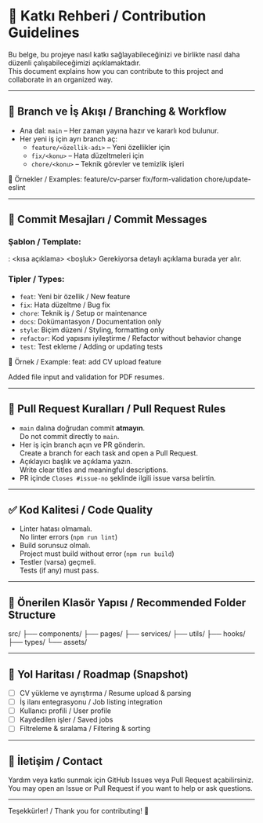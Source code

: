 # 🤝 Katkı Rehberi / Contribution Guidelines

Bu belge, bu projeye nasıl katkı sağlayabileceğinizi ve birlikte nasıl daha düzenli çalışabileceğimizi açıklamaktadır.  
This document explains how you can contribute to this project and collaborate in an organized way.

---

## 📌 Branch ve İş Akışı / Branching & Workflow

- Ana dal: `main` – Her zaman yayına hazır ve kararlı kod bulunur.  
- Her yeni iş için ayrı branch aç:
  - `feature/<özellik-adı>` – Yeni özellikler için  
  - `fix/<konu>` – Hata düzeltmeleri için  
  - `chore/<konu>` – Teknik görevler ve temizlik işleri

📌 Örnekler / Examples:
feature/cv-parser
fix/form-validation
chore/update-eslint

---

## 📝 Commit Mesajları / Commit Messages

### Şablon / Template:

<tip>: <kısa açıklama>
<boşluk>
Gerekiyorsa detaylı açıklama burada yer alır.


### Tipler / Types:
- `feat`: Yeni bir özellik / New feature
- `fix`: Hata düzeltme / Bug fix
- `chore`: Teknik iş / Setup or maintenance
- `docs`: Dokümantasyon / Documentation only
- `style`: Biçim düzeni / Styling, formatting only
- `refactor`: Kod yapısını iyileştirme / Refactor without behavior change
- `test`: Test ekleme / Adding or updating tests

📌 Örnek / Example:
feat: add CV upload feature

Added file input and validation for PDF resumes.


---

## 🔀 Pull Request Kuralları / Pull Request Rules

- `main` dalına doğrudan commit **atmayın**.  
  Do not commit directly to `main`.
- Her iş için branch açın ve PR gönderin.  
  Create a branch for each task and open a Pull Request.
- Açıklayıcı başlık ve açıklama yazın.  
  Write clear titles and meaningful descriptions.
- PR içinde `Closes #issue-no` şeklinde ilgili issue varsa belirtin.

---

## ✅ Kod Kalitesi / Code Quality

- Linter hatası olmamalı.  
  No linter errors (`npm run lint`)
- Build sorunsuz olmalı.  
  Project must build without error (`npm run build`)
- Testler (varsa) geçmeli.  
  Tests (if any) must pass.

---

## 📂 Önerilen Klasör Yapısı / Recommended Folder Structure

src/
├── components/
├── pages/
├── services/
├── utils/
├── hooks/
├── types/
└── assets/


---

## 🧭 Yol Haritası / Roadmap (Snapshot)

- [ ] CV yükleme ve ayrıştırma / Resume upload & parsing
- [ ] İş ilanı entegrasyonu / Job listing integration
- [ ] Kullanıcı profili / User profile
- [ ] Kaydedilen işler / Saved jobs
- [ ] Filtreleme & sıralama / Filtering & sorting

---

## 📣 İletişim / Contact

Yardım veya katkı sunmak için GitHub Issues veya Pull Request açabilirsiniz.  
You may open an Issue or Pull Request if you want to help or ask questions.

---

Teşekkürler! / Thank you for contributing! 💙
